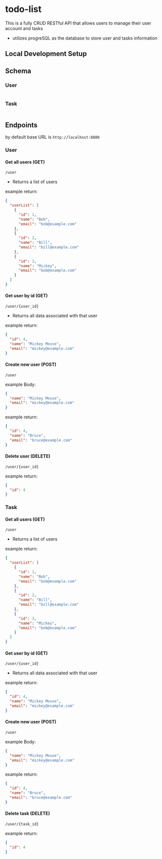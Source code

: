# todo-list

This is a fully CRUD RESTful API that allows users to manage their user account and tasks

- utilizes progreSQL as the database to store user and tasks information

## Local Development Setup

## Schema

### User

```java

```

### Task

```java

```

## Endpoints

by default base URL is `http://localhost:8080`

### User

#### Get all users (GET)

`/user`

- Returns a list of users

example return:

```json
{
  "userList": [
    {
      "id": 1,
      "name": "Bob",
      "email": "bob@example.com"
    },
    {
      "id": 2,
      "name": "Bill",
      "email": "bill@example.com"
    },
    {
      "id": 3,
      "name": "Mickey",
      "email": "bob@example.com"
    }
  ]
}
```

#### Get user by id (GET)

`/user/{user_id}`

- Returns all data associated with that user

example return:

```json
{
  "id": 4,
  "name": "Mickey Mouse",
  "email": "mickey@example.com"
}
```

#### Create new user (POST)

`/user`

example Body:

```json
{
  "name": "Mickey Mouse",
  "email": "mickey@example.com"
}
```

example return:

```json
{
  "id": 4,
  "name": "Bruce",
  "email": "bruce@example.com"
}
```

#### Delete user (DELETE)

`/user/{user_id}`

example return:

```json
{
  "id": 4
}
```

### Task

#### Get all users (GET)

`/user`

- Returns a list of users

example return:

```json
{
  "userList": [
    {
      "id": 1,
      "name": "Bob",
      "email": "bob@example.com"
    },
    {
      "id": 2,
      "name": "Bill",
      "email": "bill@example.com"
    },
    {
      "id": 3,
      "name": "Mickey",
      "email": "bob@example.com"
    }
  ]
}
```

#### Get user by id (GET)

`/user/{user_id}`

- Returns all data associated with that user

example return:

```json
{
  "id": 4,
  "name": "Mickey Mouse",
  "email": "mickey@example.com"
}
```

#### Create new user (POST)

`/user`

example Body:

```json
{
  "name": "Mickey Mouse",
  "email": "mickey@example.com"
}
```

example return:

```json
{
  "id": 4,
  "name": "Bruce",
  "email": "bruce@example.com"
}
```

#### Delete task (DELETE)

`/user/{task_id}`

example return:

```json
{
  "id": 4
}
```
